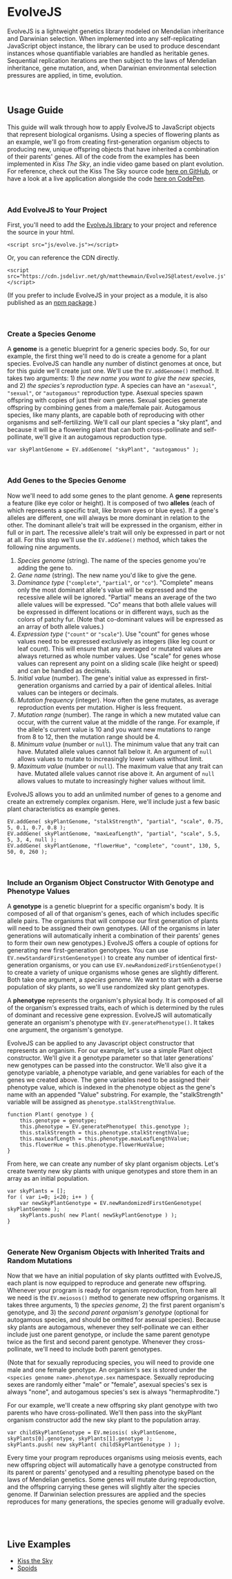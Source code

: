 # EvolveJS

EvolveJS is a lightweight genetics library modeled on Mendelian inheritance and Darwinian selection. When implemented into any self-replicating JavaScript object instance, the library can be used to produce descendant instances whose quantifiable variables are handled as heritable genes. Sequential replication iterations are then subject to the laws of Mendelian inheritance, gene mutation, and, when Darwinian environmental selection pressures are applied, in time, evolution.

<br>

## Usage Guide

This guide will walk through how to apply EvolveJS to JavaScript objects that represent biological organisms. Using a species of flowering plants as an example, we'll go from creating first-generation organism objects to producing new, unique offspring objects that have inherited a combination of their parents' genes. All of the code from the examples has been implemented in _Kiss The Sky_, an indie video game based on plant evolution. For reference, check out the Kiss The Sky source code [here on GitHub](https://github.com/matthewmain/kiss_the_sky/tree/master/builds/v2.0), or have a look at a live application alongside the code [here on CodePen](https://codepen.io/matthewmain/pen/MxwBmo).

<br>

### Add EvolveJS to Your Project

First, you'll need to add the [EvolveJs library](https://cdn.jsdelivr.net/gh/matthewmain/EvolveJS@latest/evolve.js) to your project and reference the source in your html.

```
<script src="js/evolve.js"></script>
```

Or, you can reference the CDN directly.

```
<script src="https://cdn.jsdelivr.net/gh/matthewmain/EvolveJS@latest/evolve.js"></script>
```

(If you prefer to include EvolveJS in your project as a module, it is also published as an [npm package](https://www.npmjs.com/package/@matthewmain/evolve.js).)

<br>

### Create a Species Genome

A **genome** is a genetic blueprint for a generic species body. So, for our example, the first thing we'll need to do is create a genome for a plant species. EvolveJS can handle any number of distinct genomes at once, but for this guide we'll create just one. We'll use the `EV.addGenome()` method. It takes two arguments: 1) _the new name you want to give the new species_, and 2) _the species's reproduction type_. A species can have an `"asexual"`, `"sexual"`, or `"autogamous"` reproduction type. Asexual species spawn offspring with copies of just their own genes. Sexual species generate offspring by combining genes from a male/female pair. Autogamous species, like many plants, are capable both of reproducing with other organisms and self-fertilizing. We'll call our plant species a "sky plant", and because it will be a flowering plant that can both cross-pollinate and self-pollinate, we'll give it an autogamous reproduction type.

```
var skyPlantGenome = EV.addGenome( "skyPlant", "autogamous" );
```

<br>

### Add Genes to the Species Genome

Now we'll need to add some genes to the plant genome. A **gene** represents a feature (like eye color or height). It is composed of two **alleles** (each of which represents a specific trait, like brown eyes or blue eyes). If a gene's alleles are different, one will always be more dominant in relation to the other. The dominant allele's trait will be expressed in the organism, either in full or in part. The recessive allele's trait will only be expressed in part or not at all. For this step we'll use the `EV.addGene()` method, which takes the following nine arguments.

1. _Species genome_ (string). The name of the species genome you're adding the gene to.
2. _Gene name_ (string). The new name you'd like to give the gene.
3. _Dominance type_ (`"complete"`, `"partial"`, or `"co"`). "Complete" means only the most dominant allele's value will be expressed and the recessive allele will be ignored. "Partial" means an average of the two allele values will be expressed. "Co" means that both allele values will be expressed in different locations or in different ways, such as the colors of patchy fur. (Note that co-dominant values will be expressed as an array of both allele values.)
4. _Expression type_ (`"count"` or `"scale"`). Use "count" for genes whose values need to be expressed exclusively as integers (like leg count or leaf count). This will ensure that any averaged or mutated values are always returned as whole number values. Use "scale" for genes whose values can represent any point on a sliding scale (like height or speed) and can be handled as decimals.
5. _Initial value_ (number). The gene's initial value as expressed in first-generation organisms and carried by a pair of identical alleles. Initial values can be integers or decimals.
6. _Mutation frequency_ (integer). How often the gene mutates, as average reproduction events per mutation. Higher is less frequent.
7. _Mutation range_ (number). The range in which a new mutated value can occur, with the current value at the middle of the range. For example, if the allele's current value is 10 and you want new mutations to range from 8 to 12, then the mutation range should be 4. 
8. _Minimum value_ (number or `null`).  The minimum value that any trait can have. Mutated allele values cannot fall below it. An argument of `null` allows values to mutate to increasingly lower values without limit. 
9. _Maximum value_ (number or `null`). The maximum value that any trait can have. Mutated allele values cannot rise above it. An argument of `null` allows values to mutate to increasingly higher values without limit. 

EvolveJS allows you to add an unlimited number of genes to a genome and create an extremely complex organism. Here, we'll include just a few basic plant characteristics as example genes.

``` 
EV.addGene( skyPlantGenome, "stalkStrength", "partial", "scale", 0.75, 5, 0.1, 0.7, 0.8 );
EV.addGene( skyPlantGenome, "maxLeafLength", "partial", "scale", 5.5, 5, 3, 4, null );
EV.addGene( skyPlantGenome, "flowerHue", "complete", "count", 130, 5, 50, 0, 260 ); 
```

<br>

### Include an Organism Object Constructor With Genotype and Phenotype Values

A **genotype** is a genetic blueprint for a specific organism's body. It is composed of all of that organism's genes, each of which includes specific allele pairs. The organisms that will compose our first generation of plants will need to be assigned their own genotypes. (All of the organisms in later generations will automatically inherit a combination of their parents' genes to form their own new genotypes.) EvolveJS offers a couple of options for generating new first-generation genotypes. You can use `EV.newStandardFirstGenGenotype()` to create any number of identical first-generation organisms, or you can use `EV.newRandomizedFirstGenGenotype()` to create a variety of unique organisms whose genes are slightly different. Both take one argument, a _species genome_. We want to start with a diverse population of sky plants, so we'll use randomized sky plant genotypes.

A **phenotype** represents the organism's physical body. It is composed of all of the organism's expressed traits, each of which is determined by the rules of dominant and recessive gene expression. EvolveJS will automatically generate an organism's phenotype with `EV.generatePhenotype()`. It takes one argument, the organism's genotype. 

EvolveJS can be applied to any Javascript object constructor that represents an organism. For our example, let's use a simple Plant object constructor. We'll give it a genotype parameter so that later generations' new genotypes can be passed into the constructor. We'll also give it a genotype variable, a phenotype variable, and gene variables for each of the genes we created above. The gene variables need to be assigned their phenotype value, which is indexed in the phenotype object as the gene's name with an appended "Value" substring. For example, the "stalkStrength" variable will be assigned as `phenotype.stalkStrengthValue`.

```
function Plant( genotype ) {
    this.genotype = genotype;
    this.phenotype = EV.generatePhenotype( this.genotype ); 
    this.stalkStrength = this.phenotype.stalkStrengthValue;
    this.maxLeafLength = this.phenotype.maxLeafLengthValue;
    this.flowerHue = this.phenotype.flowerHueValue;
}
```

From here, we can create any number of sky plant organism objects. Let's create twenty new sky plants with unique genotypes and store them in an array as an initial population.

```
var skyPlants = [];
for ( var i=0; i<20; i++ ) {
    var newSkyPlantGenotype = EV.newRandomizedFirstGenGenotype( skyPlantGenome );
    skyPlants.push( new Plant( newSkyPlantGenotype ) );
}
```

<br>

### Generate New Organism Objects with Inherited Traits and Random Mutations

Now that we have an initial population of sky plants outfitted with EvolveJS, each plant is now equipped to reproduce and generate new offspring. Whenever your program is ready for organism reproduction, from here all we need is the `EV.meiosos()` method to generate new offspring organisms. It takes three arguments, 1) the _species genome_, 2) the first parent organism's genotype, and 3) the _second parent organism's genotype_ (optional for autogamous species, and should be omitted for asexual species). Because sky plants are autogamous, whenever they self-pollinate we can either include just one parent genotype, or include the same parent genotype twice as the first and second parent genotype. Whenever they cross-pollinate, we'll need to include both parent genotypes.

(Note that for sexually reproducing species, you will need to provide one male and one female genotype. An organism's sex is stored under the `<species genome name>.phenotype.sex` namespace. Sexually reproducing sexes are randomly either "male" or "female", asexual species's sex is always "none", and autogamous species's sex is always "hermaphrodite.")

For our example, we'll create a new offspring sky plant genotype with two parents who have cross-pollinated. We'll then pass into the skyPlant organism constructor add the new sky plant to the population array.

```
var childSkyPlantGenotype = EV.meiosis( skyPlantGenome, skyPlants[0].genotype, skyPlants[1].genotype );
skyPlants.push( new skyPlant( childSkyPlantGenotype ) );
```

Every time your program reproduces organisms using meiosis events, each new offspring object will automatically have a genotype constructed from its parent or parents' genotyped and a resulting phenotype based on the laws of Mendelian genetics. Some genes will mutate during reproduction, and the offspring carrying these genes will slightly alter the species genome. If Darwinian selection pressures are applied and the species reproduces for many generations, the species genome will gradually evolve.

<br>
<br>

## Live Examples

* [Kiss the Sky](https://codepen.io/matthewmain/pen/MxwBmo)
* [Spoids](https://codepen.io/matthewmain/pen/gEjwbr)

<br>
